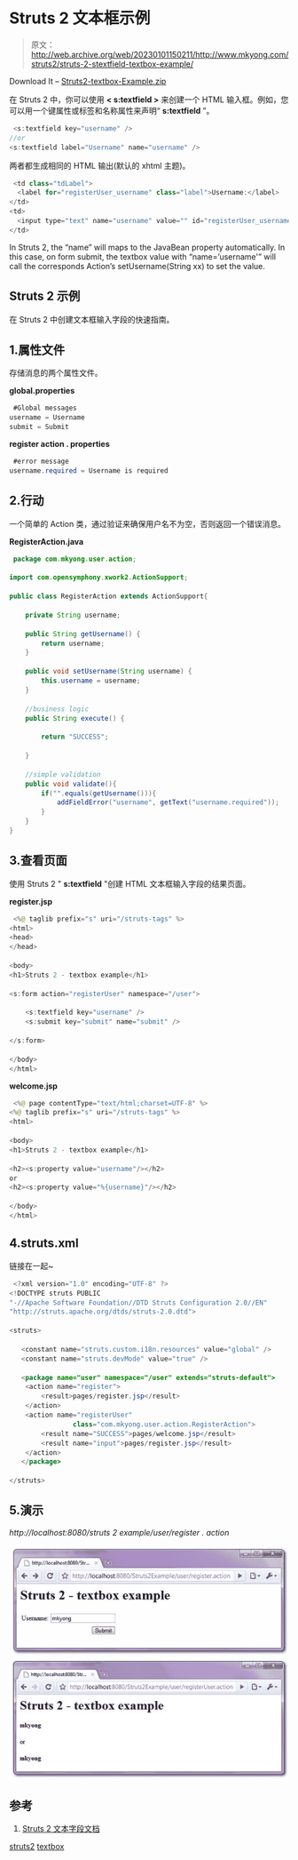 # Struts 2 <textfield>文本框示例</textfield>

> 原文：<http://web.archive.org/web/20230101150211/http://www.mkyong.com/struts2/struts-2-stextfield-textbox-example/>

Download It – [Struts2-textbox-Example.zip](http://web.archive.org/web/20190304031753/http://www.mkyong.com/wp-content/uploads/2010/06/Struts2-textbox-Example.zip)

在 Struts 2 中，你可以使用 **< s:textfield >** 来创建一个 HTML 输入框。例如，您可以用一个键属性或标签和名称属性来声明“ **s:textfield** ”。

```java
 <s:textfield key="username" />
//or
<s:textfield label="Username" name="username" /> 
```

两者都生成相同的 HTML 输出(默认的 xhtml 主题)。

```java
 <td class="tdLabel">
  <label for="registerUser_username" class="label">Username:</label>
</td>
<td>
  <input type="text" name="username" value="" id="registerUser_username"/>
</td> 
```

In Struts 2, the “name” will maps to the JavaBean property automatically. In this case, on form submit, the textbox value with “name=’username'” will call the corresponds Action’s setUsername(String xx) to set the value.

## Struts 2 <textfield>示例</textfield>

在 Struts 2 中创建文本框输入字段的快速指南。

 ## 1.属性文件

存储消息的两个属性文件。

**global.properties**

```java
 #Global messages
username = Username
submit = Submit 
```

**register action . properties**

```java
 #error message
username.required = Username is required 
```

 ## 2.行动

一个简单的 Action 类，通过验证来确保用户名不为空，否则返回一个错误消息。

**RegisterAction.java**

```java
 package com.mkyong.user.action;

import com.opensymphony.xwork2.ActionSupport;

public class RegisterAction extends ActionSupport{

	private String username;

	public String getUsername() {
		return username;
	}

	public void setUsername(String username) {
		this.username = username;
	}

	//business logic
	public String execute() {

		return "SUCCESS";

	}

	//simple validation
	public void validate(){
		if("".equals(getUsername())){
			addFieldError("username", getText("username.required"));
		}
	}
} 
```

## 3.查看页面

使用 Struts 2 " **s:textfield** "创建 HTML 文本框输入字段的结果页面。

**register.jsp**

```java
 <%@ taglib prefix="s" uri="/struts-tags" %>
<html>
<head>
</head>

<body>
<h1>Struts 2 - textbox example</h1>

<s:form action="registerUser" namespace="/user">

	<s:textfield key="username" />
	<s:submit key="submit" name="submit" />

</s:form>

</body>
</html> 
```

**welcome.jsp**

```java
 <%@ page contentType="text/html;charset=UTF-8" %>
<%@ taglib prefix="s" uri="/struts-tags" %>
<html>

<body>
<h1>Struts 2 - textbox example</h1>

<h2><s:property value="username"/></h2>
or
<h2><s:property value="%{username}"/></h2> 

</body>
</html> 
```

## 4.struts.xml

链接在一起~

```java
 <?xml version="1.0" encoding="UTF-8" ?>
<!DOCTYPE struts PUBLIC
"-//Apache Software Foundation//DTD Struts Configuration 2.0//EN"
"http://struts.apache.org/dtds/struts-2.0.dtd">

<struts>

   <constant name="struts.custom.i18n.resources" value="global" />
   <constant name="struts.devMode" value="true" />

   <package name="user" namespace="/user" extends="struts-default">
	<action name="register">
		<result>pages/register.jsp</result>
	</action>
	<action name="registerUser" 
                class="com.mkyong.user.action.RegisterAction">
		<result name="SUCCESS">pages/welcome.jsp</result>
		<result name="input">pages/register.jsp</result>
	</action>
   </package>

</struts> 
```

## 5.演示

*http://localhost:8080/struts 2 example/user/register . action*

![Struts 2 textbox example](img/f81fca59b1be6b724a7c07d96c15d9bc.png "struts2-textbox-example")![Struts 2 textbox example](img/7f8d4fd9e09c6488e7423eb49e4fdcd7.png "struts2-textbox-example2")

## 参考

1.  [Struts 2 文本字段文档](http://web.archive.org/web/20190304031753/http://struts.apache.org/2.x/docs/textfield.html)

[struts2](http://web.archive.org/web/20190304031753/http://www.mkyong.com/tag/struts2/) [textbox](http://web.archive.org/web/20190304031753/http://www.mkyong.com/tag/textbox/)








